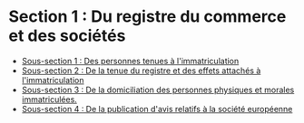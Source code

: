 # Section 1 : Du registre du commerce et des sociétés

- [Sous-section 1 : Des personnes tenues à l'immatriculation](sous-section-1)
- [Sous-section 2 : De la tenue du registre et des effets attachés à l'immatriculation](sous-section-2)
- [Sous-section 3 : De la domiciliation des personnes physiques et morales immatriculées.](sous-section-3)
- [Sous-section 4 : De la publication d'avis relatifs à la société européenne](sous-section-4)
